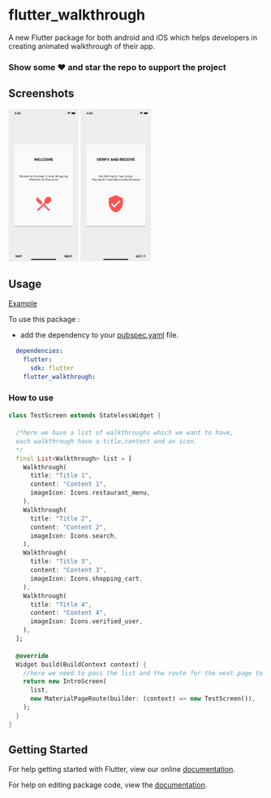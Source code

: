 # flutter_walkthrough

A new Flutter package for both android and iOS which helps developers in creating animated walkthrough of their app.

### Show some :heart: and star the repo to support the project

## Screenshots

<img src="ss1.png" height="300em" /> <img src="ss2.png" height="300em" />

## Usage

[Example](https://github.com/chirag10k/Flutter-Walkthrough/blob/master/example/example_app.dart)

To use this package :

* add the dependency to your [pubspec.yaml](https://github.com/chirag10k/Flutter-Walkthrough/blob/master/pubspec.yaml) file.

```yaml
  dependencies:
    flutter:
      sdk: flutter
    flutter_walkthrough:
```

### How to use

```dart
class TestScreen extends StatelessWidget {

  /*here we have a list of walkthroughs which we want to have,
  each walkthrough have a title,content and an icon.
  */
  final List<Walkthrough> list = [
    Walkthrough(
      title: "Title 1",
      content: "Content 1",
      imageIcon: Icons.restaurant_menu,
    ),
    Walkthrough(
      title: "Title 2",
      content: "Content 2",
      imageIcon: Icons.search,
    ),
    Walkthrough(
      title: "Title 3",
      content: "Content 3",
      imageIcon: Icons.shopping_cart,
    ),
    Walkthrough(
      title: "Title 4",
      content: "Content 4",
      imageIcon: Icons.verified_user,
    ),
  ];

  @override
  Widget build(BuildContext context) {
    //here we need to pass the list and the route for the next page to be opened after this.
    return new IntroScreen(
      list,
      new MaterialPageRoute(builder: (context) => new TestScreen()),
    );
  }
}
```

## Getting Started

For help getting started with Flutter, view our online [documentation](https://flutter.io/).

For help on editing package code, view the [documentation](https://flutter.io/developing-packages/).